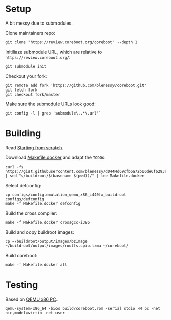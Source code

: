 # Setup

A bit messy due to submodules. 

Clone maintainers repo:
```shell
git clone 'https://review.coreboot.org/coreboot' --depth 1
```

Initiliaze submodule URL, which are relative to `https://review.coreboot.org/`:
```shell
git submodule init
```

Checkout your fork:
```shell
git remote add fork 'https://github.com/blenessy/coreboot.git'
git fetch fork
git checkout fork/master
```

Make sure the submodule URLs look good:
```shell
git config -l | grep 'submodule\..*\.url'`
```

# Building

Read [Starting from scratch](https://doc.coreboot.org/tutorial/part1.html).

Download [Makefile.docker](https://gist.github.com/blenessy/d0444d69cfb6a72b06de6f6293a1a72e) and adapt the `TODO`s:
```shell
curl -fs https://gist.githubusercontent.com/blenessy/d0444d69cfb6a72b06de6f6293a1a72e/raw/c43c1b50e0b795d96c95776c1422f8cb93d78a4b/Makefile.docker | sed "s/buildroot/$(basename $(pwd))/" | tee Makefile.docker
```

Select defconfig:

```shell
cp configs/config.emulation_qemu_x86_i440fx_buildroot configs/defconfig
make -f Makefile.docker defconfig
```

Build the cross compiler:

```shell
make -f Makefile.docker crossgcc-i386
```

Build and copy buildroot images:

```shell
cp ~/buildroot/output/images/bzImage ~/buildroot/output/images/rootfs.cpio.lzma ~/coreboot/
```

Build coreboot:

```shell
make -f Makefile.docker all
```

# Testing

Based on [QEMU x86 PC](https://doc.coreboot.org/mainboard/emulation/qemu-i440fx.html).

```shell
qemu-system-x86_64 -bios build/coreboot.rom -serial stdio -M pc -net nic,model=virtio -net user
```



